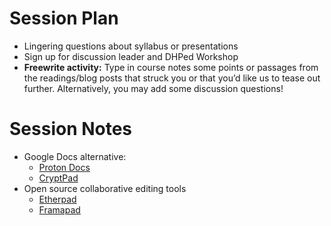 # Session Plan 
- Lingering questions about syllabus or presentations
- Sign up for discussion leader and DHPed Workshop
- **Freewrite activity:** Type in course notes some points or passages from the readings/blog posts that struck you or that you’d like us to tease out further. Alternatively, you may add some discussion questions!
# Session Notes 
- Google Docs alternative:
  - [Proton Docs](https://proton.me/drive/docs)
  - [CryptPad](https://cryptpad.fr/)
- Open source  collaborative editing tools
  - [Etherpad](https://etherpad.org/) 
  - [Framapad](https://framapad.org/abc/en/)
